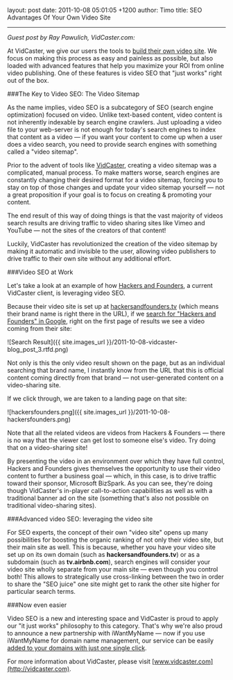 layout: post
date: 2011-10-08 05:01:05 +1200
author: Timo
title: SEO Advantages Of Your Own Video Site


----

*Guest post by Ray Pawulich, VidCaster.com:*

At VidCaster, we give our users the tools to [build their own video site](http://vidcaster.com). We focus on making this process as easy and painless as possible, but also loaded with advanced features that help you maximize your ROI from online video publishing. One of these features is video SEO that "just works" right out of the box.

###The Key to Video SEO: The Video Sitemap 

As the name implies, video SEO is a subcategory of SEO (search engine optimization) focused on video. Unlike text-based content, video content is not inherently indexable by search engine crawlers. Just uploading a video file to your web-server is not enough for today's search engines to index that content as a video &mdash; if you want your content to come up when a user does a video search, you need to provide search engines with something called a "video sitemap".

Prior to the advent of tools like [VidCaster](http://vidcaster.com), creating a video sitemap was a complicated, manual process. To make matters worse, search engines are constantly changing their desired format for a video sitemap, forcing you to stay on top of those changes and update your video sitemap yourself &mdash; not a great proposition if your goal is to focus on creating & promoting your content.

The end result of this way of doing things is that the vast majority of videos search results are driving traffic to video sharing sites like Vimeo and YouTube &mdash; not the sites of the creators of that content!  

Luckily, VidCaster has revolutionized the creation of the video sitemap by making it automatic and invisible to the user, allowing video publishers to drive traffic to their own site without any additional effort.

###Video SEO at Work

Let's take a look at an example of how [Hackers and Founders](http://www.hackersandfounders.com/), a current VidCaster client, is leveraging video SEO.

Because their video site is set up at [hackersandfounders.tv](http://www.hackersandfounders.tv/) (which means their brand name is right there in the URL), if we [search for "Hackers and Founders" in Google](http://www.google.com/search?q=hackers+and+founders), right on the first page of results we see a video coming from their site:

![Search Result]({{ site.images_url }}/2011-10-08-vidcaster-blog_post_3.rtfd.png)

Not only is this the only video result shown on the page, but as an individual searching that brand name, I instantly know from the URL that this is official content coming directly from that brand &mdash; not user-generated content on a video-sharing site.

If we click through, we are taken to a landing page on that site: 

![hackersfounders.png]({{ site.images_url }}/2011-10-08-hackersfounders.png)

Note that all the related videos are videos from Hackers & Founders &mdash; there is no way that the viewer can get lost to someone else's video. Try doing that on a video-sharing site!

By presenting the video in an environment over which they have full control, Hackers and Founders gives themselves the opportunity to use their video content to further a business goal &mdash; which, in this case, is to drive traffic toward their sponsor, Microsoft BizSpark. As you can see, they're doing though VidCaster's in-player call-to-action capabilities as well as with a traditional banner ad on the site (something that's also not possible on traditional video-sharing sites).

###Advanced video SEO: leveraging the video site

For SEO experts, the concept of their own "video site" opens up many possibilities for boosting the organic ranking of not only their video site, but their main site as well. This is because, whether you have your video site set up on its own domain (such as **hackersandfounders.tv**) or as a subdomain (such as **tv.airbnb.com**), search engines will consider your video site wholly separate from your main site &mdash; even though you control both! This allows to strategically use cross-linking between the two in order to share the "SEO juice" one site might get to rank the other site higher for particular search terms.

###Now even easier

Video SEO is a new and interesting space and VidCaster is proud to apply our "it just works" philosophy to this category. That's why we're also proud to announce a new partnership with iWantMyName &mdash; now if you use iWantMyName for domain name management, our service can be easily [added to your domains with just one single click](https://iwantmyname.com/services/video/vidcaster-custom-domain).

For more information about VidCaster, please visit [www.vidcaster.com](http://vidcaster.com).
